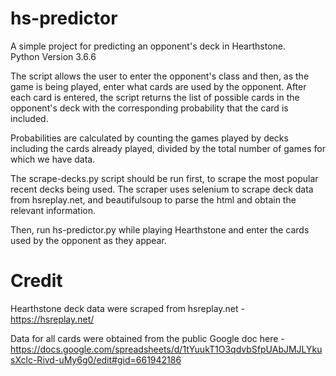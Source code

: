 # hs-predictor
A simple project for predicting an opponent's deck in Hearthstone.  
Python Version 3.6.6

<p>The script allows the user to enter the opponent's class and then, as the game is being played, enter what cards are used by the opponent. After each card is entered, the script returns the list of possible cards in the opponent's deck with the corresponding probability that the card is included.</p>
<p>Probabilities are calculated by counting the games played by decks including the cards already played, divided by the total number of games for which we have data.</p>

<p>The scrape-decks.py script should be run first, to scrape the most popular recent decks being used.  
The scraper uses selenium to scrape deck data from hsreplay.net, and beautifulsoup to parse the html and obtain the relevant information.</p>
<p>Then, run hs-predictor.py while playing Hearthstone and enter the cards used by the opponent as they appear.</p>



# Credit
Hearthstone deck data were scraped from hsreplay.net -  
https://hsreplay.net/  

Data for all cards were obtained from the public Google doc here -  
https://docs.google.com/spreadsheets/d/1tYuukT1O3qdvbSfpUAbJMJLYkusXclc-Rivd-uMy6g0/edit#gid=661942186  
